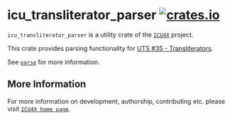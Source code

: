 # icu_transliterator_parser [![crates.io](https://img.shields.io/crates/v/icu_transliterator_parser)](https://crates.io/crates/icu_transliterator_parser)

`icu_transliterator_parser` is a utility crate of the [`ICU4X`] project.

This crate provides parsing functionality for [UTS #35 - Transliterators](https://unicode.org/reports/tr35/tr35-general.html#Transforms).

See [`parse`](crate::parse()) for more information.

[`ICU4X`]: ../icu/index.html

## More Information

For more information on development, authorship, contributing etc. please visit [`ICU4X home page`](https://github.com/unicode-org/icu4x).
